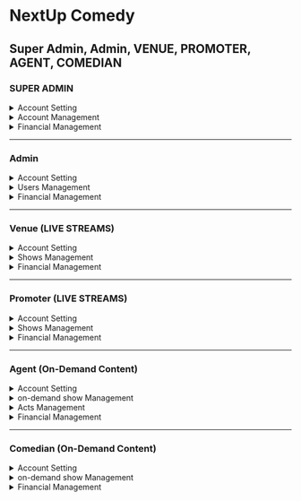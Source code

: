 # NextUp Comedy

## Super Admin, Admin, **VENUE, PROMOTER, AGENT,  COMEDIAN**

### **SUPER ADMIN**
<details>
  <summary>Account Setting</summary>

  - As a super admin, I can log in to a pretreated account.
  - As a super admin, I can log out from a pretreated account.
  - As a super admin, I can edit revenue share. (current 50%)
  - As a super admin, I can edit my profile (edit name, password)
</details>

<details>
  <summary>Account Management</summary>

  - **Create and Edit user's**
     - edit account preferences ⇒ deactivate the account user and password.
     - As a super admin, I can create users.
     - As a super admin, I can edit users.
     - As a super admin, I can delete a user account.

  - **View and Approve Users**
     - As a super admin, I can view all signed-up users.
     - As a super admin, I can approve signed-up users.
     - As a super admin, I can export all signed-up users.
</details>

<details>
  <summary> Financial Management </summary>

  - As a super admin, I can view all payment requests.
  - As a super admin, I can approve payment requests.
  - As a super admin, I can **create financial** deals (filming costs, acquisition costs) for users.
  - As a super admin, I can edit financial deals for users.
</details>

---
### Admin
<details>
  <summary>Account Setting</summary>

  - As an admin, I can log in to an account that has been given by the super admin.
  - As an admin, I can log out.
  - As an admin, I can edit my profile. (edit name, email, password, profile image)
</details>

<details>
  <summary>Users Management</summary>

  - **Create users**
     - As an admin, I can create users.*
  - **View Users**
     - As an admin, I can view all signed-up users.
     - As an admin, I can export all signed-up users.
</details>

<details>
  <summary>Financial Management</summary>

  - As an admin, I can view all payment requests.
  - As an admin, I can approve all payment requests.
  - As an admin, I can **create user financial** deals (filming costs, acquisition costs).
  - As an admin, I can edit financial deals for users.
</details>

----
### Venue (**LIVE STREAMS**)

<details>
  <summary> Account Setting</summary>

  - As a venue, I can create a venue account.
  - As a venue, I can log in.
  - As a venue, I can log out.
  - As a venue, I can edit my profile. (edit name, email, password, profile image)
</details>

<details>
 <summary>Shows Management</summary>

 - As a venue, I can register new live stream shows.
 - As a venue, I can view past shows.
 - As a venue, I can export a statement of past shows.
 - As a venue, I can input the RTMP link for future live shows.
</details>

<details>
  <summary>Financial Management</summary>

  - As a venue, I can request payouts.
  - As a venue, I can view revenue reports.
</details>

----
### Promoter (**LIVE STREAMS**)

<details>
  <summary>Account Setting</summary>

  - As an admin, I can create a promoter account.
  - As a promoter, I can log in.
  - As a promoter, I can log out.
  - As a promoter, I can edit my profile. (edit name, email, password, profile image)
</details>

<details>
 <summary>Shows Management</summary>
 
 - As a promoter, I can register new live stream shows.
 - As a promoter, I can view past shows.
 - As a promoter, I can export a statement of past shows.
 - As a promoter, I can input the RTMP link for future live shows.
</details>

<details>
  <summary>Financial Management</summary>

  - As a promoter, I can request payouts.
  - As a promoter, I can view revenue reports.
</details>

----
### Agent (On-Demand Content)

<details>
  <summary>Account Setting</summary>
  
  - As an admin, I can create an agent account.
  - As an agent, I can log in.
  - As an agent, I can log out.
  - As an agent, I can edit my profile. (edit name, email, password, profile image)
</details>

<details>
  <summary>on-demand show Management</summary>

  - As an agent, I can register a new show for my acts.
  - As an agent, I can export past shows for acts. 
</details>

<details>
  <summary>Acts Management</summary>
  
  - As an agent, I can view my acts.
  - As an agent, I can view act revenue data. (name, phone number ?)
 
</details>

<details>
  <summary>Financial Management</summary>

  - As an agent, I can view historical revenue reports for acts.
  - As an agent, I can export past shows for acts and the associated revenue reports.
  - As an agent, I can request payouts.
</details>

----
### Comedian (On-Demand Content)

<details>
  <summary>Account Setting</summary>

  - As an admin, I can create a comedian account.
  - As a comedian, I can log in.
  - As a comedian, I can log out.
  - As a comedian, I can edit my profile. (edit name, email, password, profile image).
  - As a comedian, I can link agent account to my account.
</details>

<details>
  <summary>on-demand show Management</summary>

  - As a comedian, I can register a new show.
</details>

<details>
  <summary>Financial Management</summary>

  - **As a Comedian** 
    - As a comedian, I can request payouts.
    - As a comedian, I can view historical revenue reports.
    - As a comedian, I can export statements of historical revenue reports.

  - **As an Agent Owner**
    - As an agent owner, I can view historical revenue reports.
    - As an agent owner, I can export statements of historical revenue reports.
    - As an agent owner, I can request payouts.
</details>



